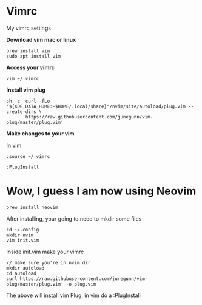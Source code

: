 # Vimrc

My vimrc settings

<b>Download vim mac or linux</b>
```console
brew install vim
sudo apt install vim
```

<b>Access your vimrc</b>

```console
vim ~/.vimrc
```

<b>Install vim plug</b>
```console
sh -c 'curl -fLo "${XDG_DATA_HOME:-$HOME/.local/share}"/nvim/site/autoload/plug.vim --create-dirs \
       https://raw.githubusercontent.com/junegunn/vim-plug/master/plug.vim'
```

<b>Make changes to your vim</b>

In vim 
```console
:source ~/.vimrc

:PlugInstall
```

# Wow, I guess I am now using Neovim

```console
brew install neovim
```

After installing, your going to need to mkdir some files

```console
cd ~/.config
mkdir nvim
vim init.vim
```

Inside init.vim make your vimrc

```console
// make sure you're in nvim dir
mkdir autoload
cd autoload
curl https://raw.githubusercontent.com/junegunn/vim-plug/master/plug.vim' -o plug.vim
```

The above will install vim Plug, in vim do a :PlugInstall
